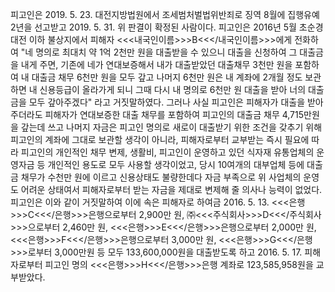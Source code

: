 피고인은 2019. 5. 23. 대전지방법원에서 조세범처벌법위반죄로 징역 8월에 집행유예 2년을 선고받고 2019. 5. 31. 위 판결이 확정된 사람이다.
피고인은 2016년 5월 초순경 대전 이하 불상지에서 피해자 <<<내국인이름>>>B<<</내국인이름>>>에게 전화하여 "네 명의로 최대치 약 1억 2천만 원을 대출받을 수 있으니 대출을 신청하여 그 대출금을 내게 주면, 기존에 네가 연대보증해서 내가 대출받았던 대출채무 3천만 원을 포함하여 내 대출금 채무 6천만 원을 모두 갚고 나머지 6천만 원은 내 계좌에 2개월 정도 보관하면 내 신용등급이 올라가게 되니 그때 다시 내 명의로 6천만 원 대출을 받아 너의 대출금을 모두 갚아주겠다" 라고 거짓말하였다.
그러나 사실 피고인은 피해자가 대출을 받아 주더라도 피해자가 연대보증한 대출 채무를 포함하여 피고인의 대출금 채무 4,715만원을 갚는데 쓰고 나머지 자금은 피고인 명의로 새로이 대출받기 위한 조건을 갖추기 위해 피고인의 계좌에 그대로 보관할 생각이 아니라, 피해자로부터 교부받는 즉시 필요에 따라 피고인의 개인적인 채무 변제, 생활비, 피고인이 운영하고 있던 식자재 유통업체의 운영자금 등 개인적인 용도로 모두 사용할 생각이었고, 당시 10여개의 대부업체 등에 대출금 채무가 수천만 원에 이르고 신용상태도 불량한데다 자금 부족으로 위 사업체의 운영도 어려운 상태여서 피해자로부터 받는 자금을 제대로 변제해 줄 의사나 능력이 없었다.
피고인은 이와 같이 거짓말하여 이에 속은 피해자로 하여금 2016. 5. 13. <<<은행>>>C<<</은행>>>은행으로부터 2,900만 원, ㈜<<<주식회사>>>D<<</주식회사>>>으로부터 2,460만 원, <<<은행>>>E<<</은행>>>은행으로부터 2,000만 원, <<<은행>>>F<<</은행>>>은행으로부터 3,000만 원, <<<은행>>>G<<</은행>>>로부터 3,000만원 등 모두 133,600,000원을 대출받도록 하고 2016. 5. 17. 피해자로부터 피고인 명의 <<<은행>>>H<<</은행>>>은행 계좌로 123,585,958원을 교부받았다.